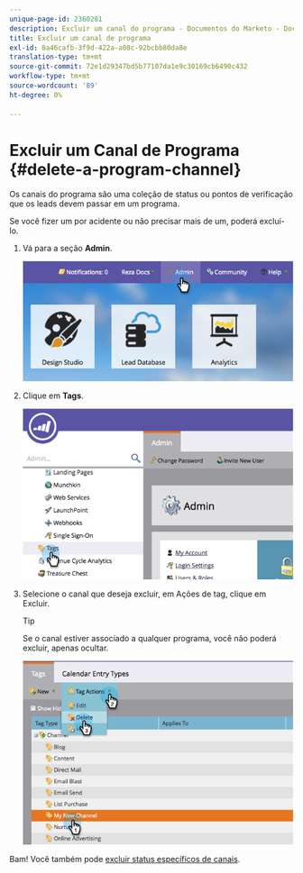 ```yaml
---
unique-page-id: 2360281
description: Excluir um canal do programa - Documentos do Marketo - Documentação do produto
title: Excluir um canal de programa
exl-id: 0a46cafb-3f9d-422a-a08c-92bcbb80da8e
translation-type: tm+mt
source-git-commit: 72e1d29347bd5b77107da1e9c30169cb6490c432
workflow-type: tm+mt
source-wordcount: '89'
ht-degree: 0%

---
```


# Excluir um Canal de Programa {#delete-a-program-channel}

Os canais do programa são uma coleção de status ou pontos de verificação que os leads devem passar em um programa.

Se você fizer um por acidente ou não precisar mais de um, poderá excluí-lo.

1. Vá para a seção **Admin**.

   ![](assets/image2014-9-24-16-3a6-3a41.png)

1. Clique em **Tags**.

   ![](assets/image2014-9-24-16-3a7-3a33.png)

1. Selecione o canal que deseja excluir, em Ações de tag, clique em Excluir.

   >[!TIP]
   >
   >Se o canal estiver associado a qualquer programa, você não poderá excluir, apenas ocultar.

   ![](assets/image2014-9-24-16-3a10-3a59.png)

Bam! Você também pode [excluir status específicos de canais](/help/marketo/product-docs/administration/tags/delete-a-program-status-from-a-program-channel.md).
